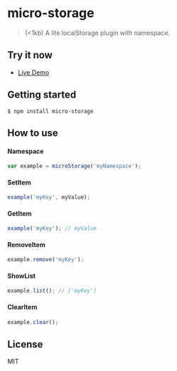 # micro-storage
> (<1kb) A lite localStorage plugin with namespace.

## Try it now

* [Live Demo](https://lixinliang.github.io/live-demo/micro-storage/)

## Getting started
```
$ npm install micro-storage
```

## How to use

#### Namespace
```javascript
var example = microStorage('myNamespace');
```

#### SetItem
```javascript
example('myKey', myValue);
```

#### GetItem
```javascript
example('myKey'); // myValue
```

#### RemoveItem
```javascript
example.remove('myKey');
```

#### ShowList
```javascript
example.list(); // ['myKey']
```

#### ClearItem
```javascript
example.clear();
```

## License

MIT
